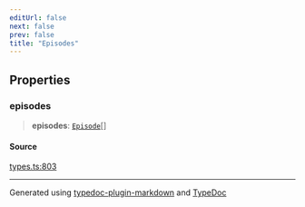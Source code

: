 ```yaml
---
editUrl: false
next: false
prev: false
title: "Episodes"
---
```


## Properties

### episodes

> **episodes**: [`Episode`](/api/interfaces/episode/)[]

#### Source

[types.ts:803](https://github.com/fostertheweb/spotify-web-sdk/blob/8d95f4b/src/types.ts#L803)

***

Generated using [typedoc-plugin-markdown](https://www.npmjs.com/package/typedoc-plugin-markdown) and [TypeDoc](https://typedoc.org/)
